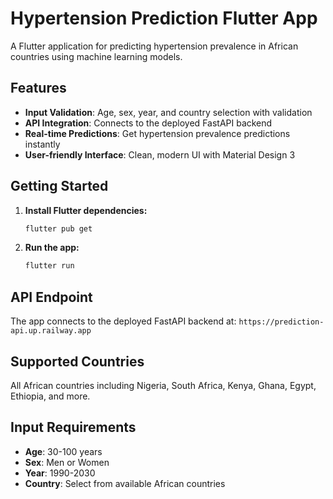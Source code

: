 # Hypertension Prediction Flutter App

A Flutter application for predicting hypertension prevalence in African countries using machine learning models.

## Features

- **Input Validation**: Age, sex, year, and country selection with validation
- **API Integration**: Connects to the deployed FastAPI backend
- **Real-time Predictions**: Get hypertension prevalence predictions instantly
- **User-friendly Interface**: Clean, modern UI with Material Design 3

## Getting Started

1. **Install Flutter dependencies:**
   ```bash
   flutter pub get
   ```

2. **Run the app:**
   ```bash
   flutter run
   ```

## API Endpoint

The app connects to the deployed FastAPI backend at:
`https://prediction-api.up.railway.app`

## Supported Countries

All African countries including Nigeria, South Africa, Kenya, Ghana, Egypt, Ethiopia, and more.

## Input Requirements

- **Age**: 30-100 years
- **Sex**: Men or Women
- **Year**: 1990-2030
- **Country**: Select from available African countries
